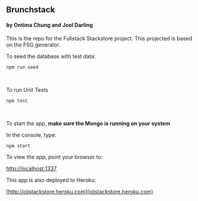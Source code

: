 ## Brunchstack
#### by Ontima Chung and Joel Darling

This is the repo for the Fullstack Stackstore project. This projected is based on the FSG generator.
<br/>


To seed the database with test data:
```
npm run seed
```
<br/>

To run Unit Tests
```
npm test
```
<br/>

To start the app, **make sure the Mongo is running on your system**

In the console, type:
```
npm start
```
To view the app, point your browser to:

[http://localhost:1337](http://localhost:1337)


This app is also deployed to Heroku:

[http://ojjstackstore.heroku.com](ojjstackstore.heroku.com)
